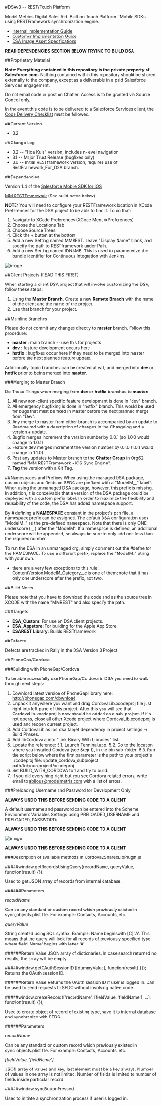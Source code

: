 #DSAv3 -- REST/Touch Platform

Model Metrics Digital Sales Aid. Built on Touch Platform / Mobile SDKs using RESTFramework synchronization engine.

* [Internal Implementation Guide](https://na1.salesforce.com/06930000002mS4s)
* [Customer Implementation Guide](https://na1.salesforce.com/06930000002qB7p)
* [DSA Image Asset Specifications](https://na1.salesforce.com/06930000002lsbh)

**READ DEPENDENCIES SECTION BELOW TRYING TO BUILD DSA**

##Proprietary Material

**Note: Everything contained in this repository is the private property of Salesforce.com.** Nothing contained within this repository should be shared externally to the company, except as a deliverable in a paid Salesforce Services engagement.

Do not email code or post on Chatter. Access is to be granted via Source Control only.

In the event this code is to be delivered to a Salesforce Services client, the [Code Delivery Checklist](https://org62.my.salesforce.com/06930000003GQNY) must be followed.

##Current Version

* 3.2

##Change Log

* 3.2 -- "Hoa Kula" version, includes n-level navigation
* 3.1 -- Major Trust Release (bugfixes only)
* 3.0 -- Initial RESTframework Version, requires use of RestFramework_For_DSA branch.

##Dependencies

Version 1.4 of the [Salesforce Mobile SDK for iOS](https://github.com/forcedotcom/SalesforceMobileSDK-iOS)

[MM RESTFramework](https://github.com/ModelMetrics/RESTframework) (See build notes below)

**NOTE:** You will need to configure your RESTFramework location in XCode Preferences for the DSA project to be able to find it. To do that:

1. Navigate to XCode Preferences (XCode Menu=>Preferences)
2. Choose the Locations Tab
3. Choose Source Trees
4. Click the + button at the bottom
5. Add a new Setting named MMREST. Leave "Display Name" blank, and specify the path to RESTframework under Path.
6. Add a new Setting named IDNAME. This is used to parameterize the bundle identifier for Continuous Integration with Jenkins.

![image](http://mm-factory.s3.amazonaws.com/dsa/documentation/Screenshot_2_21_13_11_05_AM.png)


##Client Projects (READ THIS FIRST)

When starting a client DSA project that will involve customizing the DSA, follow these steps:

1. Using the **Master Branch**, Create a new **Remote Branch** with the name of the client and the name of the project.
2. Use that branch for your project.

##Mainline Branches

Please do not commit any changes directly to **master** branch. Follow this procedure:

* **master** : main branch -- use this for projects
* **dev** : feature development occurs here
* **hotfix** : bugfixes occur here if they need to be merged into master before the next planned feature update.

Additionally, topic branches can be created at will, and merged into **dev** or **hotfix** prior to being merged into **master**.

###Merging to Master Branch

Do These Things when merging from **dev** or **hotfix** branches to **master**:

1. All new non-client specific feature development is done in "dev" branch.
2. All emergency bugfixing is done in "hotfix" branch. This would be used for bugs that must be fixed in Master before the next planned merge from "Dev".
3. Any merge to master from either branch is accompanied by an update to Readme.md with a description of changes in the Changelog and a version # update.
5. Bugfix merges increment the version number by 0.0.1 (so 1.0.0 would change to 1.0.1)
6. Feature dev merges increment the version number by 0.1.0 (1.0.1 would change to 1.1.0).
7. Post any updates to Master branch to the **Chatter Group** in Org62 named "MM RESTFramework - iOS Sync Engine".
8. **Tag** the version with a Git Tag.

##Namespaces and Prefixes
When using the managed DSA package, custom objects and fields on SFDC are prefixed with a "ModelM__" label*. When using the unmanaged DSA package, however, this prefix is missing. In addition, it is conceivable that a version of the DSA package could be deployed with a custom prefix label. In order to maximize the flexibility and reusability of the code, the DSA has added namespace support.

By # defining a **NAMESPACE** constant in the project's pch file, a namespace prefix can be assigned. The default DSA configuration uses "ModelM_" as the pre-defined namespace. Note that there is only ONE underscore ( _ ) after the "ModelM". If a namespace is defined, an additional underscore will be appended, so always be sure to only add one less than the required number. 

To run the DSA in an unmanaged org, simply comment out the #defne for the NAMESPACE. To use a different prefix, replace the "ModelM_" string with your own.

* there are a very few exceptions to this rule: ContentVersion.ModelM_Category__c is one of them; note that it has only one underscore after the prefix, not two. 

##Build Notes

Please note that you have to download the code and as the source tree in XCODE with the name "MMREST" and also specify the path.

###Targets

* **DSA_Custom**: For use on DSA client projects.
* **DSA_Appstore**: For building for the Apple App Store
* **DSAREST Library**: Builds RESTframework

##Defects

Defects are tracked in Rally in the DSA Version 3 Project.

##PhoneGap/Cordova

###Building with PhoneGap/Cordova

To be able sucessfully use PhoneGap/Cordova in DSA you need to walk through next steps:
 
1. Download latest version of PhoneGap library here: http://phonegap.com/download.
2. Unpack it anywhere you want and drag CordovaLib.xcodeproj file just right into left pane of this project. After this you will see that CordovaLib.xcodeproj is
now should be added as a sub-project. If it's not opens, close all other Xcode project where CordovaLib.xcodeproj is used and reopen current project.
3. Add CordovaLib as ios_dsa target dependency in project settings -> Build Phases.
4. Add libCordova.a into "Link Binary With Libraries" list.
5. Update the reference:
     5.1. Launch Terminal.app.
     5.2. Go to the location where you installed Cordova (see Step 1), in the bin sub-folder.
     5.3. Run the script below where the first parameter is the path to your project's .xcodeproj file:
     update_cordova_subproject path/to/your/project/xcodeproj.
6. Set BUILD_WITH_CORDOVA to 1 and try to build.
7. If you did everything right but you see Cordova related errors, write email to abilous@modelmetris.com with a list of errors.


###Preloading Username and Password for Development Only

**ALWAYS UNDO THIS BEFORE SENDING CODE TO A CLIENT**

A default username and password can be entered into the Scheme Environment Variables Settings using PRELOADED_USERNAME and PRELOADED_PASSWORD:

**ALWAYS UNDO THIS BEFORE SENDING CODE TO A CLIENT**

![image](http://mm-factory.s3.amazonaws.com/dsa/documentation/PreloadUserPass-3.png)

**ALWAYS UNDO THIS BEFORE SENDING CODE TO A CLIENT**

###Description of available methods in Cordova2SharedLibPlugin.js


#####window.getRecordsUsingQuery(recordName, queryValue, function(result) {});

Used to get JSON array of records from internal database. 

######Parameters

*recordName*

Can be any standard or custom record which previously existed in sync_objects.plist file. For example: Contacts, Accounts, etc.

*queryValue*
	
String created using SQL syntax. 
Example: Name beginswith [C] 'A'. This means that the query will look for all records of previously specified type where field 'Name' begins with letter 'A'.

######Return Value
JSON array of dictionaries. In case search returned no results, the array will be empty.



#####window.getOAuthSessionID ([dummyValue], function(result) {});
Returns the OAuth session ID.

######Return Value
Returns the OAuth session ID if user is logged in. Can be used to send requests to SFDC without involving native code.


#####window.createRecord(['recordName', [fieldValue, 'fieldName'], ...], function(result) {});

Used to create object of record of existing type, save it to internal database and synchronize with SFDC.

######Parameters

*recordName*

Can be any standard or custom record which previously existed in
sync_objects.plist file. For example: Contacts, Accounts, etc.

*[fieldValue, 'fieldName']*

JSON array of values and key, last element must be a key always.
Number of values in one array is not limited. Number of fields is limited to number of fields inside particular record.


#####window.syncButtonPressed

Used to initiate a synchronization process if user is logged in.
